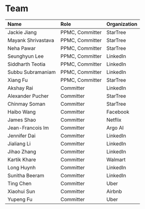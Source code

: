 # Team

| Name | Role | Organization |
| :--- | :--- | :--- |
| Jackie Jiang | PPMC, Committer | StarTree |
| Mayank Shrivastava | PPMC, Committer | StarTree |
| Neha Pawar | PPMC, Committer | StarTree |
| Seunghyun Lee | PPMC, Committer | LinkedIn |
| Siddharth Teotia | PPMC, Committer | LinkedIn |
| Subbu Subramaniam | PPMC, Committer | LinkedIn |
| Xiang Fu | PPMC, Committer | StarTree |
| Akshay Rai | Committer | LinkedIn |
| Alexander Pucher | Committer | StarTree |
| Chinmay Soman | Committer | StarTree |
| Haibo Wang | Committer | Facebook |
| James Shao | Committer | Netflix |
| Jean-Francois Im | Committer | Argo AI |
| Jennifer Dai | Committer | LinkedIn |
| Jialiang Li | Committer | LinkedIn |
| Jihao Zhang | Committer | LinkedIn |
| Kartik Khare | Committer | Walmart |
| Long Huynh | Committer | LinkedIn |
| Sunitha Beeram | Committer | LinkedIn |
| Ting Chen | Committer | Uber |
| Xiaohui Sun | Committer | Airbnb |
| Yupeng Fu | Committer | Uber |

